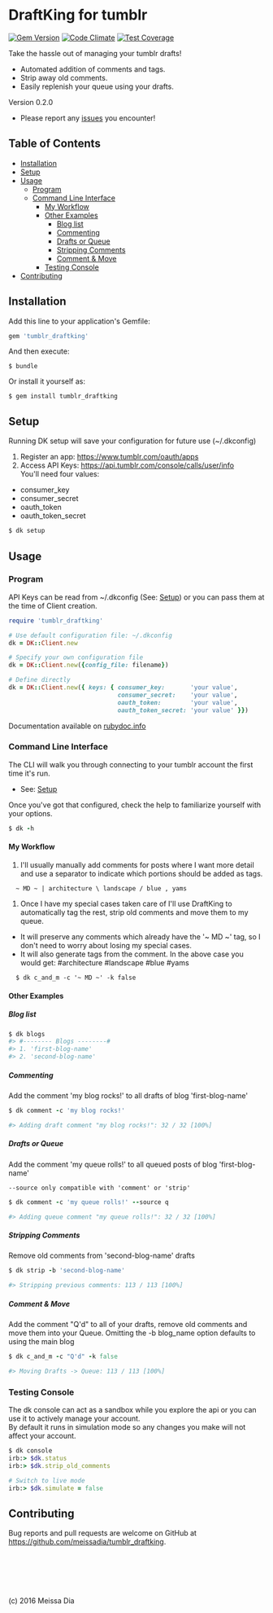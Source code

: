 # DraftKing for tumblr
[![Gem Version](https://badge.fury.io/rb/tumblr_draftking.svg)](https://badge.fury.io/rb/tumblr_draftking)
[![Code Climate](https://codeclimate.com/github/meissadia/tumblr_draftking/badges/gpa.svg)](https://codeclimate.com/github/meissadia/tumblr_draftking)
[![Test Coverage](https://codeclimate.com/github/meissadia/tumblr_draftking/badges/coverage.svg)](https://codeclimate.com/github/meissadia/tumblr_draftking/coverage)

Take the hassle out of managing your tumblr drafts!  
+ Automated addition of comments and tags.  
+ Strip away old comments.
+ Easily replenish your queue using your drafts.

Version 0.2.0
+ Please report any [issues](https://github.com/meissadia/tumblr_draftking/issues) you encounter!

## Table of Contents
+ [Installation](#installation)
+ [Setup](#setup)
+ [Usage](#usage)
	+ [Program](#program)
	+ [Command Line Interface](#command-line-interface)
		+ [My Workflow](#my-workflow)
		+ [Other Examples](#other-examples)
			+ [Blog list](#blog-list)
			+ [Commenting](#commenting)
			+ [Drafts or Queue](#drafts-or-queue)
			+ [Stripping Comments](#stripping-comments)
			+ [Comment & Move](#comment-&-move)
		+ [Testing Console](#testing-console)
+ [Contributing](#contributing)


## Installation

Add this line to your application's Gemfile:

```ruby
gem 'tumblr_draftking'
```

And then execute:

    $ bundle

Or install it yourself as:

    $ gem install tumblr_draftking

## Setup

Running DK setup will save your configuration for future use (~/.dkconfig)  

1. Register an app: https://www.tumblr.com/oauth/apps  
1. Access API Keys: https://api.tumblr.com/console/calls/user/info  
You'll need four values:  
  * consumer_key
  * consumer_secret
  * oauth_token
  * oauth_token_secret  

```ruby
$ dk setup
```


## Usage

### Program
API Keys can be read from ~/.dkconfig (See: [Setup]) or you can pass them at the time of Client creation.

```ruby
require 'tumblr_draftking'

# Use default configuration file: ~/.dkconfig
dk = DK::Client.new

# Specify your own configuration file
dk = DK::Client.new({config_file: filename})

# Define directly
dk = DK::Client.new({ keys: { consumer_key:       'your value',
                              consumer_secret:    'your value',
                              oauth_token:        'your value',
                              oauth_token_secret: 'your value' }})

```

Documentation available on [rubydoc.info](http://www.rubydoc.info/gems/tumblr_draftking/0.2.0)

### Command Line Interface

The CLI will walk you through connecting to your tumblr account the first time it's run.

* See: [Setup]

Once you've got that configured, check the help to familiarize yourself with your options.

```ruby
$ dk -h
```

#### My Workflow
1. I'll usually manually add comments for posts where I want more detail and use a separator to indicate which portions should be added as tags.
```
  ~ MD ~ | architecture \ landscape / blue , yams
```
1. Once I have my special cases taken care of I'll use DraftKing to automatically tag the rest, strip old comments and move them to my queue.  
  * It will preserve any comments which already have the '~ MD ~' tag, so I don't need to worry about losing my special cases.  
  * It will also generate tags from the comment.  In the above case you would get: #architecture #landscape #blue #yams

  ```
    $ dk c_and_m -c '~ MD ~' -k false  
  ```


#### Other Examples

##### Blog list
```ruby
$ dk blogs
#> #-------- Blogs --------#
#> 1. 'first-blog-name'
#> 2. 'second-blog-name'

```

##### Commenting
Add the comment 'my blog rocks!' to all drafts of blog 'first-blog-name'

```ruby
$ dk comment -c 'my blog rocks!'

#> Adding draft comment "my blog rocks!": 32 / 32 [100%]

```

##### Drafts or Queue  
Add the comment 'my queue rolls!' to all queued posts of blog 'first-blog-name'  

`--source only compatible with 'comment' or 'strip'`  

```ruby
$ dk comment -c 'my queue rolls!' --source q

#> Adding queue comment "my queue rolls!": 32 / 32 [100%]

```

##### Stripping Comments
Remove old comments from 'second-blog-name' drafts

```ruby
$ dk strip -b 'second-blog-name'

#> Stripping previous comments: 113 / 113 [100%]

```

##### Comment & Move
Add the comment "Q'd" to all of your drafts, remove old comments and move them into your Queue.
Omitting the -b blog_name option defaults to using the main blog

```ruby
$ dk c_and_m -c "Q'd" -k false

#> Moving Drafts -> Queue: 113 / 113 [100%]

```

### Testing Console
The dk console can act as a sandbox while you explore the api or you can use it to actively manage your account.  
By default it runs in simulation mode so any changes you make will not affect your account.

```ruby
$ dk console
irb:> $dk.status
irb:> $dk.strip_old_comments

# Switch to live mode
irb:> $dk.simulate = false

```


## Contributing

Bug reports and pull requests are welcome on GitHub at https://github.com/meissadia/tumblr_draftking.

<br/>
<br/>
<br/>
<br/>
<br/>
(c) 2016 Meissa Dia

[Setup]: #setup

